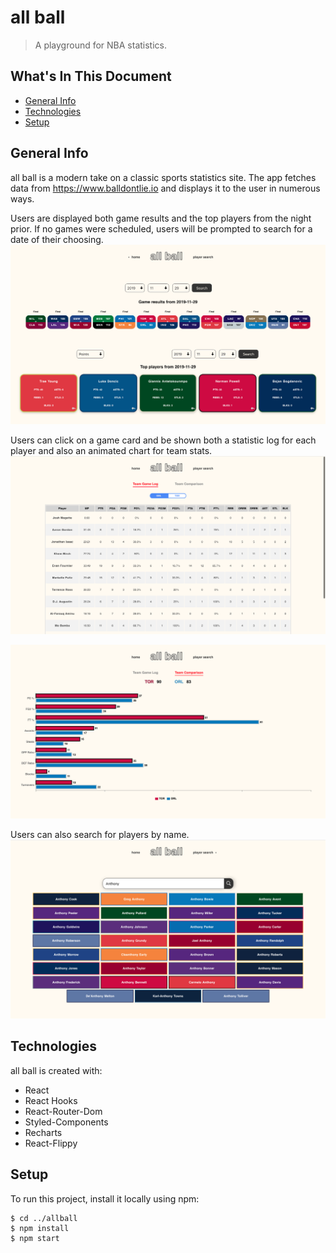 # all ball 
> A playground for NBA statistics.

## What's In This Document
* [General Info](#general-info)
* [Technologies](#technologies)
* [Setup](#setup)

## General Info
all ball is a modern take on a classic sports statistics site. The app fetches data from https://www.balldontlie.io and displays it to the user in numerous ways.

Users are displayed both game results and the top players from the night prior. If no games were scheduled, users will be prompted to search for a date of their choosing.
!["home page"](src/assets/homePageScreenShot.png)

Users can click on a game card and be shown both a statistic log for each player and also an animated chart for team stats.
!["team game log"](src/assets/teamGameLogScreenshot.png)

!["team comparison"](src/assets/teamComparisonScreenshot.png)

Users can also search for players by name.
!["search results"](src/assets/searchResultsScreenShot.png)

## Technologies
all ball is created with:

* React
* React Hooks
* React-Router-Dom
* Styled-Components
* Recharts
* React-Flippy

## Setup
To run this project, install it locally using npm:
```
$ cd ../allball
$ npm install
$ npm start
```
